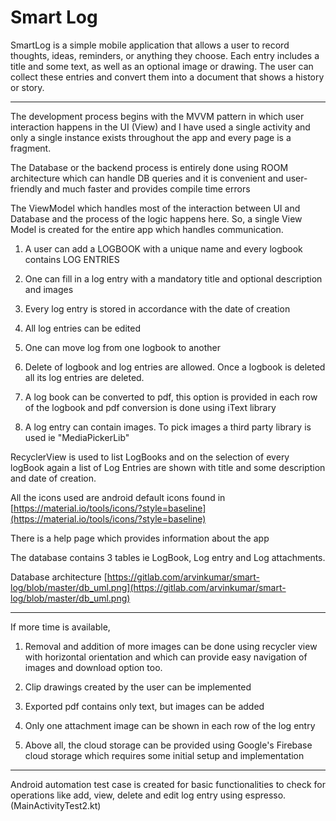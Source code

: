 
# Smart Log

SmartLog is a simple mobile application that allows a user to record thoughts, ideas, reminders,
or anything they choose. Each entry includes a title and some text, as well as an optional image
or drawing. The user can collect these entries and convert them into a document that shows a
history or story.

--------------
The development process begins with the MVVM pattern in which user interaction happens in the UI (View) and I have used a single activity and
only a single instance exists throughout the app and every page is a fragment.

The Database or the backend process is entirely done using ROOM architecture which can handle DB queries and it is
convenient and user-friendly and much faster and provides compile time errors

The ViewModel which handles most of the interaction between UI and Database and the process of the logic happens here. So, a single
View Model is created for the entire app which handles communication.


1. A user can add a LOGBOOK with a unique name and every logbook contains LOG ENTRIES

2. One can fill in a log entry with a mandatory title and optional description and images

3. Every log entry is stored in accordance with the date of creation

4. All log entries can be edited

5. One can move log from one logbook to another

6. Delete of logbook and log entries are allowed. Once a logbook is deleted all its log entries are deleted.

7. A log book can be converted to pdf, this option is provided in each row of the logbook
and pdf conversion is done using iText library

8. A log entry can contain images. To pick images a third party library is used ie "MediaPickerLib"

RecyclerView is used to list LogBooks and on the selection of every logBook again a list of Log Entries are shown with title and
some description and date of creation.

All the icons used are android default icons found in [https://material.io/tools/icons/?style=baseline](https://material.io/tools/icons/?style=baseline)

There is a help page which provides information about the app

The database contains 3 tables ie LogBook, Log entry and Log attachments.

Database architecture
[https://gitlab.com/arvinkumar/smart-log/blob/master/db_uml.png](https://gitlab.com/arvinkumar/smart-log/blob/master/db_uml.png)

---------

If more time is available,

1. Removal and addition of more images can be done using recycler view with horizontal orientation and
which can provide easy navigation of images and download option too.

2. Clip drawings created by the user can be implemented

3. Exported pdf contains only text, but images can be added

4. Only one attachment image can be shown in each row of the log entry

5. Above all, the cloud storage can be provided using Google's Firebase cloud storage which requires some initial setup
and implementation

----------

Android automation test case is created for basic functionalities to check for operations
like add, view, delete and edit log entry using espresso. (MainActivityTest2.kt)
